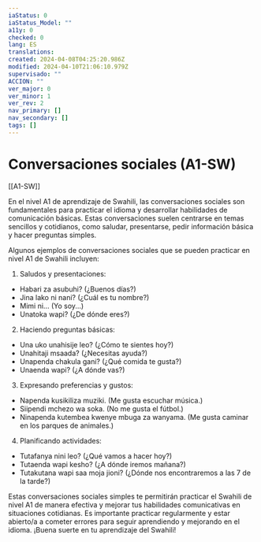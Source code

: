 ```yaml
---
iaStatus: 0
iaStatus_Model: ""
a11y: 0
checked: 0
lang: ES
translations: 
created: 2024-04-08T04:25:20.986Z
modified: 2024-04-10T21:06:10.979Z
supervisado: ""
ACCION: ""
ver_major: 0
ver_minor: 1
ver_rev: 2
nav_primary: []
nav_secondary: []
tags: []
---
```

# Conversaciones sociales (A1-SW)

[[A1-SW]]

En el nivel A1 de aprendizaje de Swahili, las conversaciones sociales son fundamentales para practicar el idioma y desarrollar habilidades de comunicación básicas. Estas conversaciones suelen centrarse en temas sencillos y cotidianos, como saludar, presentarse, pedir información básica y hacer preguntas simples.

Algunos ejemplos de conversaciones sociales que se pueden practicar en nivel A1 de Swahili incluyen:

1. Saludos y presentaciones:
- Habari za asubuhi? (¿Buenos días?)
- Jina lako ni nani? (¿Cuál es tu nombre?)
- Mimi ni... (Yo soy...)
- Unatoka wapi? (¿De dónde eres?)

2. Haciendo preguntas básicas:
- Una uko unahisije leo? (¿Cómo te sientes hoy?)
- Unahitaji msaada? (¿Necesitas ayuda?)
- Unapenda chakula gani? (¿Qué comida te gusta?)
- Unaenda wapi? (¿A dónde vas?)

3. Expresando preferencias y gustos:
- Napenda kusikiliza muziki. (Me gusta escuchar música.)
- Siipendi mchezo wa soka. (No me gusta el fútbol.)
- Ninapenda kutembea kwenye mbuga za wanyama. (Me gusta caminar en los parques de animales.)

4. Planificando actividades:
- Tutafanya nini leo? (¿Qué vamos a hacer hoy?)
- Tutaenda wapi kesho? (¿A dónde iremos mañana?)
- Tutakutana wapi saa moja jioni? (¿Dónde nos encontraremos a las 7 de la tarde?)

Estas conversaciones sociales simples te permitirán practicar el Swahili de nivel A1 de manera efectiva y mejorar tus habilidades comunicativas en situaciones cotidianas. Es importante practicar regularmente y estar abierto/a a cometer errores para seguir aprendiendo y mejorando en el idioma. ¡Buena suerte en tu aprendizaje del Swahili!

